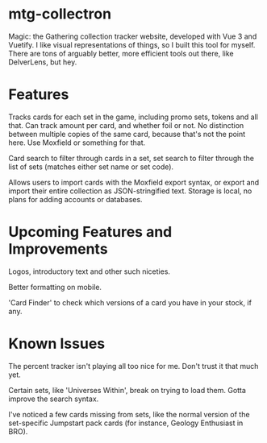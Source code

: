 # mtg-collectron

Magic: the Gathering collection tracker website, developed with Vue 3 and Vuetify. I like visual representations of things, so I built this tool for myself.
There are tons of arguably better, more efficient tools out there, like DelverLens, but hey.

# Features

Tracks cards for each set in the game, including promo sets, tokens and all that. Can track amount per card, and whether foil or not.
No distinction between multiple copies of the same card, because that's not the point here. Use Moxfield or something for that.

Card search to filter through cards in a set, set search to filter through the list of sets (matches either set name or set code).

Allows users to import cards with the Moxfield export syntax, or export and import their entire collection as JSON-stringified text.
Storage is local, no plans for adding accounts or databases.

# Upcoming Features and Improvements

Logos, introductory text and other such niceties.

Better formatting on mobile.

'Card Finder' to check which versions of a card you have in your stock, if any.

# Known Issues

The percent tracker isn't playing all too nice for me. Don't trust it that much yet.

Certain sets, like 'Universes Within', break on trying to load them. Gotta improve the search syntax.

I've noticed a few cards missing from sets, like the normal version of the set-specific Jumpstart pack cards (for instance, Geology Enthusiast in BRO).